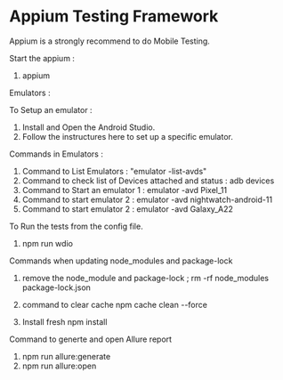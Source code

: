 # Appium Testing Framework

Appium is a strongly recommend to do Mobile Testing.

Start the appium : 
1. appium

Emulators :

To Setup an emulator :

1. Install and Open the Android Studio.
2. Follow the instructures here to set up a specific emulator.

Commands in Emulators :

1. Command to List Emulators : "emulator -list-avds"
2. Command to check list of Devices attached and status : adb devices
3. Command to Start an emulator 1 : emulator -avd Pixel_11
4. Command to start emulator 2 : emulator -avd nightwatch-android-11
5. Command to start emulator 2 : emulator -avd Galaxy_A22


To Run the tests from the config file. 

1. npm run wdio

Commands when updating node_modules and package-lock 
1. remove the node_module and package-lock ; rm -rf node_modules package-lock.json

2. command to clear cache
   npm cache clean --force

3. Install fresh
   npm install

Command to generte and open Allure report

1. npm run allure:generate
2. npm run allure:open
